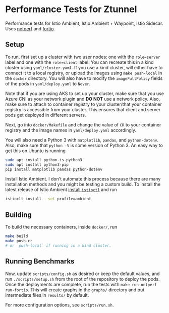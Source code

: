 # Performance Tests for Ztunnel

Performance tests for Istio Ambient, Istio Ambient + Waypoint, Istio Sidecar.
Uses [netperf](https://github.com/HewlettPackard/netperf) and [fortio](https://github.com/fortio/fortio).

## Setup

To run, first set up a cluster with two user nodes: one with the `role=server` label and one with the `role=client` label.
You can recreate this in a kind cluster using `yaml/cluster.yaml`.
If you use a kind cluster, will either have to connect it to a local registry, or upload the images using `make push-local` in the `docker` directory.
You will also have to modify the `imagePullPolicy` fields of the pods in `yaml/deploy.yaml` to `Never`.

Note that if you are using AKS to set up your cluster, make sure that you use Azure CNI as your network plugin and **DO NOT** use a network policy.
Also, make sure to attach to container registry to your cluster/that your container registry is accessible from your cluster.
This ensures that client and server pods get deployed in different servers.

Next, go into `docker/Makefile` and change the value of `CR` to your container registry and the image names in `yaml/deploy.yaml` accordingly.

You will also need a Python 3 with `matplotlib`, `pandas`, and `python-dotenv`.
Also, make sure that `python -V` is some version of Python 3.
An easy way to get this on Ubuntu is running

```bash
sudo apt install python-is-python3
sudo apt install python3-pip
pip install matplotlib pandas python-dotenv
```

Install Istio Ambient.
I don't automate this process because there are many installation methods and you might be testing a custom build.
To install the latest release of Istio Ambient [install `istioctl`](https://istio.io/latest/docs/setup/getting-started/#download) and run

```bash
istioclt install --set profile=ambient
```

## Building

To build the necessary containers, inside `docker/`, run

```bash
make build
make push-cr
# or `push-local` if running in a kind cluster.
```

## Running Benchmarks

Now, update `scripts/config.sh` as desired or keep the default values, and run `./scripts/setup.sh` from the root of the repository to deploy the pods.
Once the deployments are complete, run the tests with `make run-netperf run-fortio`.
This will create graphs in the `graphs/` directory and put intermediate files in `results/` by default.

For more configuration options, see `scripts/run.sh`.
